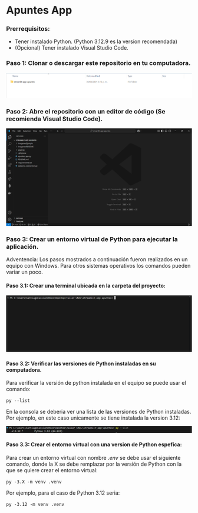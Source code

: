# Apuntes App

### Prerrequisitos:
- Tener instalado Python. (Python 3.12.9 es la version recomendada)
- (Opcional) Tener instalado Visual Studio Code.

### Paso 1: Clonar o descargar este repositorio en tu computadora.

![Imagen Proyecto en mis archivos](./ImagenesREADME/RepositorioDescargado.png)

### Paso 2: Abre el repositorio con un editor de código (Se recomienda Visual Studio Code).

![Imagen Repositorio en VisualStudioCode](./ImagenesREADME/RepostiorioEnVSCode.png)

### Paso 3: Crear un entorno virtual de Python para ejecutar la aplicación. 

Adventencia: Los pasos mostrados a continuación fueron realizados en un equipo con Windows. Para otros sistemas operativos los comandos pueden variar un poco.

#### Paso 3.1: Crear una terminal ubicada en la carpeta del proyecto:

![Imagen Terminal Inicio](./ImagenesREADME/ImagenTerminalInicio.png)

#### Paso 3.2: Verificar las versiones de Python instaladas en su computadora.

Para verificar la versión de python instalada en el equipo se puede usar el comando:

```console
py --list
```

En la consola se deberia ver una lista de las versiones de Python instaladas. Por ejemplo, en este caso unicamente se tiene instalada la version 3.12:

![Imagen Versiones Python](./ImagenesREADME/VerVersionesPython.png)

#### Paso 3.3: Crear el entorno virtual con una version de Python espefica:

Para crear un entorno virtual con nombre _.env_ se debe usar el siguiente comando, donde la X se debe remplazar por la versión de Python con la que se quiere crear el entorno virtual:

```console
py -3.X -m venv .venv
```

Por ejemplo, para el caso de Python 3.12 seria:

```console
py -3.12 -m venv .venv
```


